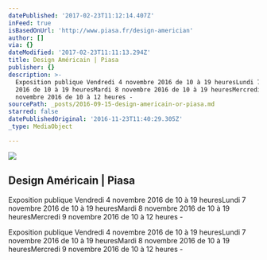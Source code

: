 ```yaml
---
datePublished: '2017-02-23T11:12:14.407Z'
inFeed: true
isBasedOnUrl: 'http://www.piasa.fr/design-americian'
author: []
via: {}
dateModified: '2017-02-23T11:11:13.294Z'
title: Design Américain | Piasa
publisher: {}
description: >-
  Exposition publique Vendredi 4 novembre 2016 de 10 à 19 heuresLundi 7 novembre
  2016 de 10 à 19 heuresMardi 8 novembre 2016 de 10 à 19 heuresMercredi 9
  novembre 2016 de 10 à 12 heures -
sourcePath: _posts/2016-09-15-design-americain-or-piasa.md
starred: false
datePublishedOriginal: '2016-11-23T11:40:29.305Z'
_type: MediaObject

---
```

<article style=""><img src="https://imgflo.herokuapp.com/graph/2b2431f8e7ba7b0/7ce70df9f4795b63f7e3ad1abe277190/noop.jpg?input=http%3A%2F%2Fwww.piasa.fr%2Fsites%2Fdefault%2Ffiles%2Fdesign-americain3.jpg" /><h1>Design Américain | Piasa</h1><p>Exposition publique Vendredi 4 novembre 2016 de 10 à 19 heuresLundi 7 novembre 2016 de 10 à 19 heuresMardi 8 novembre 2016 de 10 à 19 heuresMercredi 9 novembre 2016 de 10 à 12 heures -</p></article>

Exposition publique Vendredi 4 novembre 2016 de 10 à 19 heuresLundi 7 novembre 2016 de 10 à 19 heuresMardi 8 novembre 2016 de 10 à 19 heuresMercredi 9 novembre 2016 de 10 à 12 heures -